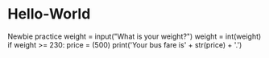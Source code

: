 # Hello-World
Newbie practice
weight = input("What is your weight?")
weight = int(weight)
if weight >= 230:
  price = (500)
print('Your bus fare is' + str(price) + '.')
